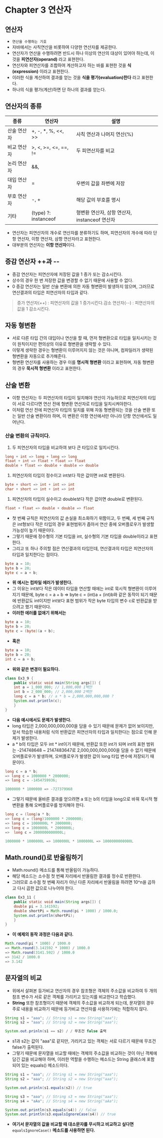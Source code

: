 # ****Chapter 3 연산자****

## 연산자

- `연산을 수행하는 기호`
- 자바에서는 사칙연산을 비롯하여 다양한 연산자를 제공한다.
- 연산자가 연산을 수행하려면 반드시 하나 이상의 연산의 대상이 있어야 하는데, 이것을 **피연산자(operand)** 라고 표현한다.
- 연산자와 피연산자를 조합하여 계산하고자 하는 바를 표현한 것을 **식(expression)** 이라고 표현한다.
- 이러한 식을 계산하여 결과를 얻는 것을 **식을 평가(evaluation)한다** 라고 표현한다.
- 하나의 식을 평가(계산)하면 단 하나의 결과를 얻는다.

## **연산자의 종류**

| 종류 | 연산자 | 설명 |
| --- | --- | --- |
| 산술 연산자 | +, -, *, %, <<, >> | 사칙 연산과 나머지 연산(%) |
| 비교 연산자 | >, <, >=, <=, ==, != | 두 피연산자를 비교 |
| 논리 연산자 | &&, |  |
| 대입 연산자 | = | 우변의 값을 좌변에 저장 |
| 부호 연산자 | -, + | 해당 값의 부호를 명시 |
| 기타 | (type) ?: instanceof | 형변환 연산자, 삼항 연산자, instanceof 연산자 |
- 연산자는 피연산자의 개수로 연산자를 분류하기도 하며, 피연산자의 개수에 따라 단항 연산자, 이항 연산자, 삼항 연산자라고 표현한다.
- 대부분의 연산자는 **이항 연산자**이다.

## **증감 연산자 ++과 --**

- 증감 연산자는 피연산자에 저장된 값을 1 증가 또는 감소시킨다.
- 상수의 경우 한 번 저장한 값을 변경할 수 없기 때문에 사용할 수 없다.
- 0 증감 연산자는 일반 산술 변환에 의한 자동 형변환이 발생하지 않으며, 그러므로 연산결과의 타입은 피연산자의 타입과 같다.

> 증가 연산자(++) : 피연산자의 값을 1 증가시킨다.감소 연산자(--) : 피연산자의 값을 1 감소시킨다.
>

## **자동 형변환**

- 서로 다른 타입 간의 대입이나 연산을 할 때, 먼저 형변환으로 타입을 일치시키는 것이 원칙이지만 편의상의 이유로 형변환을 생략할 수 있다.
- 이렇게 생략한 경우는 형변환이 이루어지지 않는 것은 아니며, 컴파일러가 생략된 형변환을 자동으로 추가해준다.
- 형변환 연산자를 사용하는 경우 이를 **명시적 형변환** 이라고 표현하며, 자동 형변환의 경우 **묵시적 형변환** 이라고 표현한다.

## **산술 변환**

- 이항 연산자는 두 피연산자의 타입이 일치해야 연산이 가능하므로 피연산자의 타입이 서로 다르다면 연산 전에 형변환 연산자로 타입을 일치시켜야한다.
- 이처럼 연산 전에 피연산자 타입의 일치를 위해 자동 형변환되는 것을 산술 변환 또는 일반 산술 변환이라 하며, 이 변환은 이항 연산에서만 아니라 단항 연산에서도 일어난다.

### **산술 변환의 규칙이다.**

1. 두 피연산자의 타입을 비교하여 보다 큰 타입으로 일치시킨다.

```java
long + int => long + long => long
float + int => float + float => float
double + float => double + double => double
```

1. 피연산자의 타입이 정수이고 int보다 작은 값이면 int로 변환된다.

```java
byte + short => int + int => int
char + short => int + int => int
```

1. 피연산자의 타입이 실수이고 double보다 작은 값이면 double로 변환된다.

```java
float + float => double + double => float
```

- 첫 번째 규칙은 피연산자의 값 손실을 최소화하기 위함이고, 두 번째, 세 번째 규칙은 int형보다 작은 타입의 경우 표현범위가 좁아서 연산 중에 오버플로우가 발생할 가능성이 높기 때문이다.
- 그렇기 때문에 정수형의 기본 타입을 int, 실수형의 기본 타입을 double이라고 표현한다.
- 그리고 또 하나 주의할 점은 연산결과의 타입인데, 연산결과의 타입은 피연산자의 타입과 일치한다는 점이다.

```java
byte a = 10;
byte b = 20;
byte c = a + b;
```

- **위 예시는 컴파일 에러가 발생한다.**
- 그 이유는 int보다 작은 데이터 타입을 연산할 때에는 int로 묵시적 형변환이 이루어지기 때문에, byte c = a + b => byte c = (int)a + (int)b와 같은 동작이 되기 때문에 반환값도 int이지만 int보다 표현 범위가 작은 byte 타입의 변수 c로 반환값을 받으려고 했기 때문이다.
- **이러한 에러를 없애기 위해서는**

```java
byte a = 10;
byte b = 20;
byte c = (byte)(a + b);
```

- **혹은**

```java
byte a = 10;
byte b = 20;
int c = a + b;
```

- **위와 같은 변경이 필요하다.**

```java
class Ex3_9 {
    public static void main(String args[]) {
    int a = 1_000_000; // 1,000,000 1백만
    int b = 2_000_000; // 2,000,000 2백만
    long c = a * b; // a * b = 2,000,000,000,000 ?
    System.out.println(c);
    }
}
```

- **다음 예시에서도 문제가 발생한다.**
- long 타입은 2,000,000,000,000을 담을 수 있기 때문에 문제가 없어 보이지만, 앞서 학습한 내용처럼 식의 반환값은 피연산자의 타입과 일치한다는 점으로 인해 문제가 발생한다.
- a * b의 타입은 모두 int * int이기 때문에, 반환값 또한 int가 되며 int의 표현 범위는 -214748648 ~ 2147483647로 2,000,000,000,000을 담을 수 없기 때문에 오버플로우가 발생하며, 오버플로우가 발생한 값이 long 타입 변수에 저장되기 때문이다.

```java
long c = a * b;
=> long c = 1000000 * 2000000;
=> long c = -1454759936;

1000000 * 1000000 => -727379968
```

- 그렇기 때문에 올바른 결과를 얻으려면 a 또는 b의 타입을 long으로 바꿔 묵시적 형변환을 통해 오버플로우를 방지해야 한다.

```java
long c = (long)a * b;
=> long c = (long)1000000 * 2000000;
=> long c = 1000000L * 2000000;
=> long c = 1000000L * 2000000L;
=>  long c = 2000000000000L;

1000000 * 1000000L => 1000000L * 1000000L => 1000000000000L
```

## **Math.round()로 반올림하기**

- Math.round() 메소드를 통해 반올림이 가능하다.
- 해당 메소드는 소수점 첫 번째 자리에서 반올림한 결과를 정수로 반환한다.
- 그러므로 소수점 첫 번째 자리가 아닌 다른 자리에서 반올림을 하려면 10^n을 곱하고 다시 곱한 값으로 나누어야 한다.

```java
class Ex3_11 {
    public static void main(String args[]) {
    double pi = 3.141592;
    double shortPi = Math.round(pi * 1000) / 1000.0;
    System.out.println(shortPi);
    }
}
```

- **이 예제의 동작 과정은 다음과 같다.**

```java
Math.round(pi * 1000) / 1000.0
=> Math.round(3.141592 * 1000) / 1000.0
=> Math.round(3141.592) / 1000.0
=> 3142 / 1000.0
=> 3.142
```

## **문자열의 비교**

- 위에서 살펴본 등가비교 연산자의 경우 참조형은 객체의 주소값을 비교하여 두 개의 참조 변수가 서로 같은 객체를 가리키고 있는지를 비교한다고 학습했다.
- **String** 또한 참조형이기 때문에 객체의 주소값을 비교하게 되는데, 문자열의 경우 주로 내용을 비교하기 때문에 등가비교 연산자를 사용하기에는 적합하지 않다.

```java
String s1 = "aaa"; // String s1 = new String("aaa");
String s2 = "aaa"; // String s2 = new String("aaa");

System.out.prinln(s1 == s2) / / 무조건 false 출력
```

- s1과 s2는 값이 "aaa"로 같지만, 가리키고 있는 객체는 서로 다르기 때문에 무조건 false가 출력된다.
- 그렇기 때문에 문자열을 비교할 때에는 객체의 주소값을 비교하는 것이 아닌 객체에 담긴 값을 비교해야 하며, 이러한 역할을 수행하는 메소드는 String 클래스에 포함되어 있는 equals() 메소드이다.

```java
String s1 = "aaa"; // String s1 = new String("aaa");
String s2 = "aaa"; // String s2 = new String("aaa");

System.out.prinln(s1.equals(s2)) // true

String s3 = "aaa"; // String s3 = new String("aaa");
String s4 = "aAa"; // String s4 = new String("aAa");

System.out.println(s3.equals(s4)) // false
System.out.println(s3.equalsIgnoreCase(s4)) // true
```

- **여기서 문자열의 값을 비교할 때 대소문자를 무시하고 비교하고 싶다면** `equalsIgnoreCase()` **메소드를 사용하면 된다.**